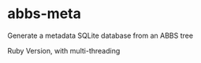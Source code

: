 # abbs-meta
Generate a metadata SQLite database from an ABBS tree

Ruby Version, with multi-threading
